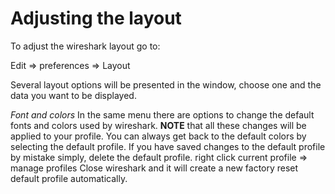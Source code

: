 # **Adjusting the layout**

To adjust the wireshark layout go to:

Edit => preferences => Layout

Several layout options will be presented in the window, choose one and the
data you want to be displayed.

*Font and colors* In the same menu there are options to change the default 
fonts and colors used by wireshark. **NOTE** that all these changes will be 
applied to your profile. You can always get back to the default colors by 
selecting the default profile. If you have saved changes to the default 
profile by mistake simply, delete the default profile.
	right click current profile => manage profiles
Close wireshark and it will create a new factory reset default profile 
automatically.

